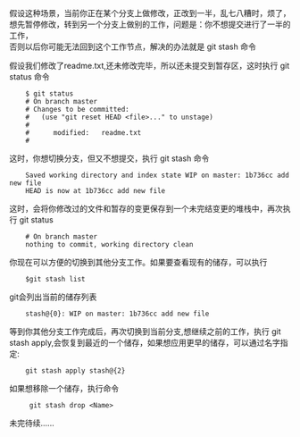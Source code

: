 
假设这种场景，当前你正在某个分支上做修改，正改到一半，乱七八糟时，烦了，想先暂停修改，转到另一个分支上做别的工作，问题是：你不想提交进行了一半的工作，<br/>否则以后你可能无法回到这个工作节点，解决的办法就是 git stash 命令
     
假设我们修改了readme.txt,还未修改完毕，所以还未提交到暂存区，这时执行 git status 命令
	
```     
	$ git status
	# On branch master
	# Changes to be committed:
	#   (use "git reset HEAD <file>..." to unstage)
	#
	#      modified:   readme.txt
	#
```
这时，你想切换分支，但又不想提交，执行 git stash 命令
```	
	Saved working directory and index state WIP on master: 1b736cc add new file
	HEAD is now at 1b736cc add new file
```
这时，会将你修改过的文件和暂存的变更保存到一个未完结变更的堆栈中，再次执行 git status 
```
	# On branch master
	nothing to commit, working directory clean	
```
你现在可以方便的切换到其他分支工作。如果要查看现有的储存，可以执行 
```	
	$git stash list
```
git会列出当前的储存列表
```
	stash@{0}: WIP on master: 1b736cc add new file
```     
等到你其他分支工作完成后，再次切换到当前分支,想继续之前的工作，执行 git stash apply,会恢复到最近的一个储存，如果想应用更早的储存，可以通过名字指<br/>定:
```   
	git stash apply stash@{2}	
```
如果想移除一个储存，执行命令 
```     
     git stash drop <Name>
```

未完待续......


